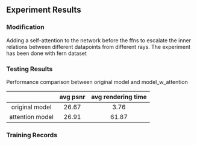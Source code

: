 ## Experiment Results

### Modification
Adding a self-attention to the network before the ffns to escalate the inner relations between different datapoints from different rays.
The experiment has been done with fern dataset

### Testing Results
Performance comparison between original model and model_w_attention

|                 | avg psnr | avg rendering time |
|:---------------:|:--------:|:------------------:|
|  original model |   26.67  |        3.76        |
| attention model |   26.91  |        61.87       |

### Training Records
